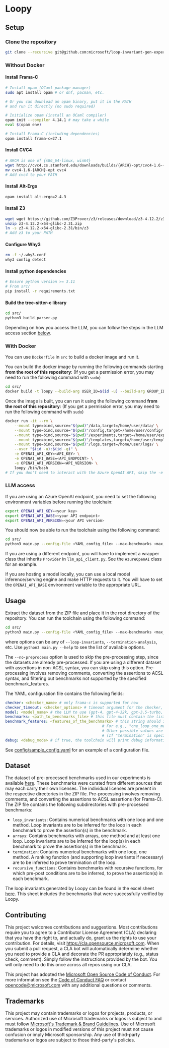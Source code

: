 # Loopy

## Setup

### Clone the repository

```bash
git clone --recursive git@github.com:microsoft/loop-invariant-gen-experiments
```

### Without Docker

#### Install Frama-C

```bash
# Install opam (OCaml package manager)
sudo apt install opam # or dnf, pacman, etc.

# Or you can download an opam binary, put it in the PATH
# and run it directly (no sudo required)

# Initialize opam (install an OCaml compiler)
opam init --compiler 4.14.1 # may take a while
eval $(opam env)

# Install Frama-C (including dependencies)
opam install frama-c=27.1
```

#### Install CVC4

```bash
# ARCH is one of {x86_64-linux, win64}
wget http://cvc4.cs.stanford.edu/downloads/builds/{ARCH}-opt/cvc4-1.6-{ARCH}-opt
mv cvc4-1.6-{ARCH}-opt cvc4
# Add cvc4 to your PATH
```

#### Install Alt-Ergo

```bash
opam install alt-ergo=2.4.3
```

#### Install Z3

```bash
wget wget https://github.com/Z3Prover/z3/releases/download/z3-4.12.2/z3-4.12.2-x64-glibc-2.31.zip
unzip z3-4.12.2-x64-glibc-2.31.zip
ln -s z3-4.12.2-x64-glibc-2.31/bin/z3
# Add z3 to your PATH
```

#### Configure Why3

```bash
rm -f ~/.why3.conf
why3 config detect
```

#### Install python dependencies

```bash
# Ensure python version >= 3.11
# From src/
pip install -r requirements.txt
```

#### Build the tree-sitter-c library

```bash
cd src/
python3 build_parser.py
```

Depending on how you access the LLM, you can follow the steps in the LLM access section [below](#llm-access).

### With Docker

You can use `Dockerfile` in `src` to build a docker image and run it.

You can build the docker image by running the following commands starting **from the root of this repository**:
(If you get a permission error, you may need to run the following command with `sudo`)

```bash
cd src/
docker build -t loopy --build-arg USER_ID=$(id -u) --build-arg GROUP_ID=$(id -g) .
```

Once the image is built, you can run it using the following command **from the root of this repository**:
(If you get a permission error, you may need to run the following command with `sudo`)

```bash
docker run -it --rm \
    --mount type=bind,source="$(pwd)"/data,target=/home/user/data/ \
    --mount type=bind,source="$(pwd)"/config,target=/home/user/config/ \
    --mount type=bind,source="$(pwd)"/experiments,target=/home/user/experiments/ \
    --mount type=bind,source="$(pwd)"/templates,target=/home/user/templates/ \
    --mount type=bind,source="$(pwd)"/logs,target=/home/user/logs/ \
    --user "$(id -u):$(id -g)" \
    -e OPENAI_API_KEY=<API_KEY> \
    -e OPENAI_API_BASE=<API_ENDPOINT> \
    -e OPENAI_API_VERSION=<API_VERSION> \
    loopy /bin/bash
# If you don't need to interact with the Azure OpenAI API, skip the -e CLI options
```

### LLM access

If you are using an Azure OpenAI endpoint, you need to set the following environment variables before running the toolchain:

```bash
export OPENAI_API_KEY=<your key>
export OPENAI_API_BASE=<your API endpoint>
export OPENAI_API_VERSION=<your API version>
```

You should now be able to run the toolchain using the following command:

```bash
cd src/
python3 main.py --config-file <YAML_config_file> --max-benchmarks <max_benchmarks> [options]
```

If you are using a different endpoint, you will have to implement a wrapper class that inherits `Provider` in `llm_api_client.py`.
See the `AzureOpenAI` class for an example.

If you are hosting a model locally, you can use a local model inference/serving engine and make HTTP requests to it. You will have to set the `OPENAI_API_BASE` environment variable to the appropriate URL.

## Usage

Extract the dataset from the ZIP file and place it in the root directory of the repository. You can run the toolchain using the following command:

```bash
cd src/
python3 main.py --config-file <YAML_config_file> --max-benchmarks <max_benchmarks> --no-preprocess [options]
```

where options can be any of `--loop-invariants`, `--termination-analysis`, etc. Use `python3 main.py --help` to see the list of available options.

The `--no-preprocess` option is used to skip the pre-processing step, since the datasets are already pre-processed.
If you are using a different dataset with assertions in non-ACSL syntax, you can skip using this option.
Pre-processing involves removing comments, converting the assertions to ACSL syntax, and filtering out benchmarks not supported by the specified benchmark_features.

The YAML configuration file contains the following fields:

```yaml
checker: <checker_name> # only frama-c is supported for now
checker_timeout: <checker_options> # timeout argument for the checker, in seconds
model: <model_name> # the LLM to use (gpt-4, gpt-4-32k, gpt-3.5-turbo, etc.)
benchmarks: <path_to_benchmarks_file> # this file must contain the list of benchmarks to use, one file path per line, and the path must be relative to src/
benchmark_features: <features_of_the_benchmarks> # this string should indicate the features of the benchmarks under consideration. 
                                           # For e.g., "one_loop_one_method" describes benchmarks with a single loop and a single method.
                                           # Other possible values are "multiple_methods_no_loops", "arrays_pointers_multiple_loops", "termination_one_loop_one_method".
                                           # (If "termination" is specified, variants will be inferred. If "multiple_methods" is specified, pre-post conditions will be inferred).
debug: <debug_mode> # if true, the toolchain will print debug information
```

See [config/sample_config.yaml](config/sample_config.yaml) for an example of a configuration file.

## Dataset

The dataset of pre-processed benchmarks used in our experiments is available [here](dataset.zip).
These benchmarks were curated from different sources that may each carry their own licenses. The individual licenses are present in the respective directories in the ZIP file.
Pre-processing involves removing comments, and converting the assertions to ACSL assertions (for Frama-C).
The ZIP file contains the following subdirectories with pre-processed benchmarks:

- `loop_invariants`: Contains numerical benchmarks with one loop and one method. Loop invariants are to be inferred for the loop in each benchmark to prove the assertion(s) in the benchmark.
- `arrays`: Contains benchmarks with arrays, one method and at least one loop. Loop invariants are to be inferred for the loop(s) in each benchmark to prove the assertion(s) in the benchmark.
- `termination`: Contains numerical benchmarks with one loop, one method. A ranking function (and supporting loop invariants if necessary) are to be inferred to prove termination of the loop.
- `recursive_functions`: Contains benchmarks with recursive functions, for which pre-post conditions are to be inferred, to prove the assertion(s) in each benchmark.

The loop invariants generated by Loopy can be found in the excel sheet [here](GeneratedInvariants.xlsx). This sheet includes the benchmarks that were successfully verified by Loopy.

## Contributing

This project welcomes contributions and suggestions.  Most contributions require you to agree to a Contributor License Agreement (CLA) declaring that you have the right to, and actually do, grant us
the rights to use your contribution. For details, visit https://cla.opensource.microsoft.com. When you submit a pull request, a CLA bot will automatically determine whether you need to provide
a CLA and decorate the PR appropriately (e.g., status check, comment). Simply follow the instructions provided by the bot. You will only need to do this once across all repos using our CLA.

This project has adopted the [Microsoft Open Source Code of Conduct](https://opensource.microsoft.com/codeofconduct/). For more information see the [Code of Conduct FAQ](https://opensource.microsoft.com/codeofconduct/faq/) or contact [opencode@microsoft.com](mailto:opencode@microsoft.com) with any additional questions or comments.

## Trademarks

This project may contain trademarks or logos for projects, products, or services. Authorized use of Microsoft trademarks or logos is subject to and must follow [Microsoft's Trademark & Brand Guidelines](https://www.microsoft.com/en-us/legal/intellectualproperty/trademarks/usage/general). Use of Microsoft trademarks or logos in modified versions of this project must not cause confusion or imply Microsoft sponsorship. Any use of third-party trademarks or logos are subject to those third-party's policies.